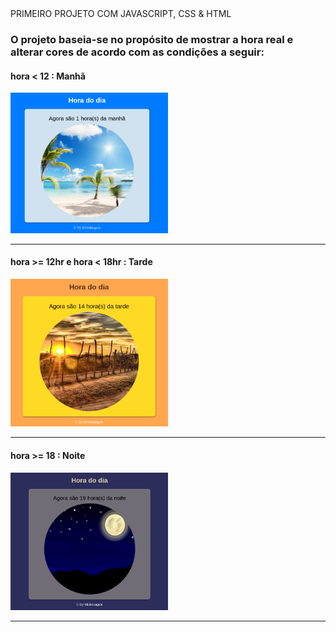 <div align="center> 
                 
  ## PRIMEIRO PROJETO COM JAVASCRIPT, CSS & HTML

  ### O projeto baseia-se no propósito de mostrar a hora real e alterar cores de acordo com as condições a seguir:

  #### hora < 12 : Manhã

  <img src="readmephotos/dia.png" alt="dia" width="50%">
  <hr>

  #### hora >= 12hr e hora < 18hr : Tarde

  <img src="readmephotos/tarde.png" alt="tarde" width="50%">
  <hr>

  #### hora >= 18 : Noite

  <img src="readmephotos/noite.png" alt="noite" width="50%">
  <hr>
</div>
